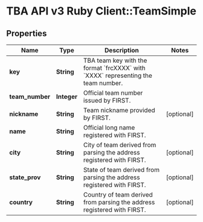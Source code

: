 # TBA API v3 Ruby Client::TeamSimple

## Properties
Name | Type | Description | Notes
------------ | ------------- | ------------- | -------------
**key** | **String** | TBA team key with the format &#x60;frcXXXX&#x60; with &#x60;XXXX&#x60; representing the team number. | 
**team_number** | **Integer** | Official team number issued by FIRST. | 
**nickname** | **String** | Team nickname provided by FIRST. | [optional] 
**name** | **String** | Official long name registered with FIRST. | 
**city** | **String** | City of team derived from parsing the address registered with FIRST. | [optional] 
**state_prov** | **String** | State of team derived from parsing the address registered with FIRST. | [optional] 
**country** | **String** | Country of team derived from parsing the address registered with FIRST. | [optional] 


